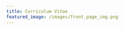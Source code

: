 ```yaml
---
title: Curriculum Vitae
featured_image: /images/front_page_img.png
---
```


<object data="{{ site.url }}{{ site.baseurl }}/assets/Resume_WooyongJung_2506.pdf" style="width:1000px; height:1000px;" type="application/pdf"></object>
